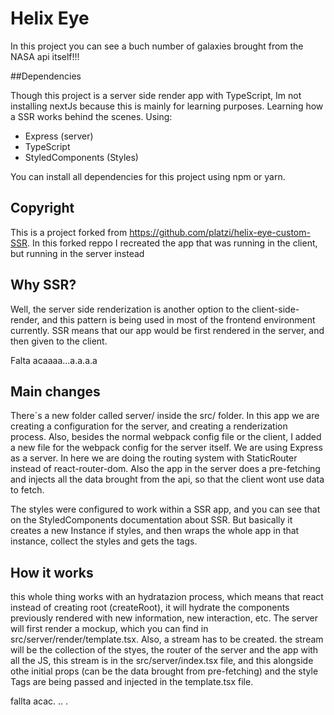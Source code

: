 # Helix Eye

In this project you can see a buch number of galaxies brought from the NASA api itself!!!

##Dependencies

Though this project is a server side render app with TypeScript, Im not installing nextJs because this is mainly for learning purposes. Learning how a SSR works behind the scenes.
Using: 
- Express (server)
- TypeScript
- StyledComponents (Styles)

You can install all dependencies for this project using npm or yarn.


## Copyright
This is a project forked from https://github.com/platzi/helix-eye-custom-SSR. 
In this forked reppo I recreated the app that was running in the client, but running in the server instead

## Why SSR?

Well, the server side renderization is another option to the client-side-render, and this pattern is being used in most of the frontend environment currently. 
SSR means that our app would be first rendered in the server, and then given to the client.

Falta acaaaa...a.a.a.a

## Main changes
There´s a new folder called server/ inside the src/ folder. In this app we are creating a configuration for the server, and creating a renderization process. Also, besides the normal webpack config file or the client, I added a new file for the webpack config for the server itself. 
We are using Express as a server.
In here we are doing the routing system with StaticRouter instead of react-router-dom. 
Also the app in the server does a pre-fetching and injects all the data brought from the api, so that the client wont use data to fetch. 

The styles were configured to work within a SSR app, and you can see that on the StyledComponents documentation about SSR. But basically it creates a new Instance if styles, and  then wraps the whole app in that instance, collect the styles and gets the tags. 

## How it works

this whole thing works with an hydratazion process, which means that react instead of creating root (createRoot), it will hydrate the components previously rendered with new information, new interaction, etc. 
The server will first render a mockup, which you can find in src/server/render/template.tsx. 
Also, a stream has to be created. the stream will be the collection of the styes, the router of the server and the app with all the JS, this stream is in the src/server/index.tsx file, and this alongside othe initial props (can be the data brought from pre-fetching) and the style Tags are being passed and injected in the template.tsx file.

fallta acac. .. . 



























